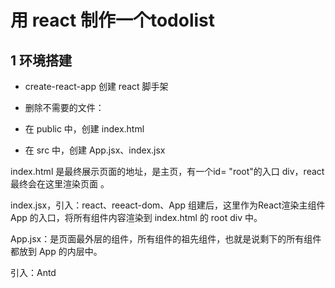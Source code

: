 # 用 react 制作一个todolist

## 1 环境搭建

-   create-react-app 创建 react 脚手架
-   删除不需要的文件：



-   在 public 中，创建 index.html
-   在 src 中，创建 App.jsx、index.jsx



index.html 是最终展示页面的地址，是主页，有一个id= "root"的入口 div，react 最终会在这里渲染页面 。

index.jsx，引入：react、reeact-dom、App 组建后，这里作为React渲染主组件 App 的入口，将所有组件内容渲染到 index.html 的 root div 中。

App.jsx：是页面最外层的组件，所有组件的祖先组件，也就是说剩下的所有组件都放到 App 的内层中。



引入：Antd


